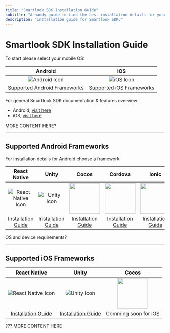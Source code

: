```yaml
---
title: "Smartlook SDK Installation Guide"
subtitle: "A handy guide to find the best installation details for your project."
description: "Installation guide for Smartlook SDK."
---
```


# Smartlook SDK Installation Guide


To start please select your mobile OS: 


|    Android   | iOS |   
|:--------------:|:--------:|
|  ![Android Icon](https://img.icons8.com/color/96/000000/android-os.png) | ![iOS Icon](https://img.icons8.com/ios/99/000000/ios-logo.png) | 
|  [Supported Android Frameworks](../sdk/sdk-installation-guide.md#supported-android-frameworks) | [Supported iOS Frameworks](../sdk/sdk-installation-guide.md#suported-ios-frameworks) | 

For general Smartlook SDK documentation & features overview: 
* Android, [visit here](https://smartlook.github.io/docs/sdk/android/#android)
* iOS, [visit here](https://smartlook.github.io/docs/sdk/ios/#ios)



MORE CONTENT HERE? 

___

## Supported Android Frameworks 

For installation details for Android choose a framework: 

|    React Native   | Unity | Cocos |   Cordova |  Ionic |  
|:--------------:|:--------:|:--------:|:--------:|:--------:|
|  ![React Native Icon](https://img.icons8.com/color/96/000000/react-native.png) | ![Unity Icon](https://img.icons8.com/ios-filled/96/000000/unity.png) | <img src="https://www.gamefromscratch.com/image.axd?picture=cocos2dx_portrait_thumb%5B2%5D.png" width="96"> | <img src="https://cordova.apache.org/static/img/cordova_256.png" width="96"> | <img src="https://d2eip9sf3oo6c2.cloudfront.net/tags/images/000/000/324/square_256/ioniclogo.png" width="96"> | 
|  [Installation Guide](https://smartlook.github.io/docs/sdk/react-native/#android) | [Installation Guide](https://smartlook.github.io/docs/sdk/unity/#installation-for-android) |[Installation Guide](https://smartlook.github.io/docs/sdk/cocos/#android=)| [Installation Guide](https://smartlook.github.io/docs/sdk/cordova-android/#installation) | [Installation Guide](https://smartlook.github.io/docs/sdk/ionic-android/)

OS and device requirements?
___


## Supported iOS Frameworks

|    React Native   | Unity | Cocos |   
|:--------------:|:--------:|:--------:|
|  ![React Native Icon](https://img.icons8.com/color/96/000000/react-native.png) | ![Unity Icon](https://img.icons8.com/ios-filled/96/000000/unity.png) | <img src="https://www.gamefromscratch.com/image.axd?picture=cocos2dx_portrait_thumb%5B2%5D.png" width="96"> | 
|  [Installation Guide](https://smartlook.github.io/docs/sdk/react-native/#ios) | [Installation Guide](https://smartlook.github.io/docs/sdk/unity/#installation-for-ios) | Comming soon for iOS

??? MORE CONTENT HERE








